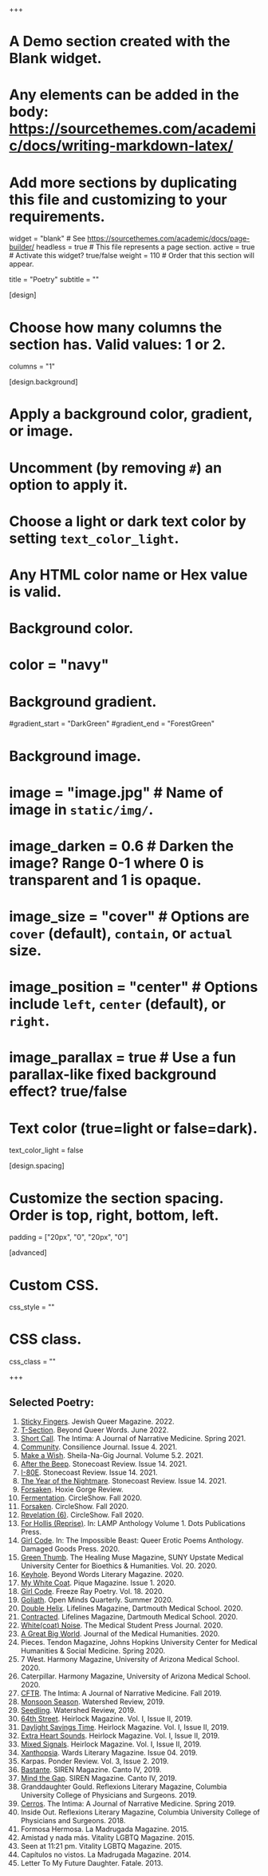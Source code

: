 +++
# A Demo section created with the Blank widget.
# Any elements can be added in the body: https://sourcethemes.com/academic/docs/writing-markdown-latex/
# Add more sections by duplicating this file and customizing to your requirements.

widget = "blank"  # See https://sourcethemes.com/academic/docs/page-builder/
headless = true  # This file represents a page section.
active = true  # Activate this widget? true/false
weight = 110  # Order that this section will appear.

title = "Poetry"
subtitle = ""

[design]
  # Choose how many columns the section has. Valid values: 1 or 2.
  columns = "1"

[design.background]
  # Apply a background color, gradient, or image.
  #   Uncomment (by removing `#`) an option to apply it.
  #   Choose a light or dark text color by setting `text_color_light`.
  #   Any HTML color name or Hex value is valid.

  # Background color.
  # color = "navy"
  
  # Background gradient.
  #gradient_start = "DarkGreen"
  #gradient_end = "ForestGreen"
  
  # Background image.
  # image = "image.jpg"  # Name of image in `static/img/`.
  # image_darken = 0.6  # Darken the image? Range 0-1 where 0 is transparent and 1 is opaque.
  # image_size = "cover"  #  Options are `cover` (default), `contain`, or `actual` size.
  # image_position = "center"  # Options include `left`, `center` (default), or `right`.
  # image_parallax = true  # Use a fun parallax-like fixed background effect? true/false
  
  # Text color (true=light or false=dark).
  text_color_light = false

[design.spacing]
  # Customize the section spacing. Order is top, right, bottom, left.
  padding = ["20px", "0", "20px", "0"]

[advanced]
 # Custom CSS. 
 css_style = ""
 
 # CSS class.
 css_class = ""

+++

## Selected Poetry:

1. [Sticky Fingers](https://issuu.com/jqmagazine/docs/jewish_queer_magazine-final?fr=sZjEzZjQ5NTExNjc). Jewish Queer Magazine. 2022. 
2. [T-Section](https://www.beyondwordsmag.com/online-store/Beyond-Queer-Words-2022-Third-Edition-Poetry-p470073011). Beyond Queer Words. June 2022.
3. [Short Call](https://www.theintima.org/short-call-teddy-goetz). The Intima: A Journal of Narrative Medicine. Spring 2021.
4. [Community](https://www.consilience-journal.com/issue-4-community). Consilience Journal. Issue 4. 2021. 
5. [Make a Wish](https://sheilanagigblog.com/the-poets-volume-5-3-spring-2021/teddy-g-goetz/). Sheila-Na-Gig Journal. Volume 5.2. 2021.  
6. [After the Beep](https://www.stonecoastreview.org/issues/). Stonecoast Review. Issue 14. 2021. 
7. [I-80E](https://www.stonecoastreview.org/issues/). Stonecoast Review. Issue 14. 2021. 
8. [The Year of the Nightmare](https://www.stonecoastreview.org/issues/). Stonecoast Review. Issue 14. 2021. 
9. [Forsaken](https://hoxiegorgereview.com/teddy-g-goetz/). Hoxie Gorge Review. 
10. [Fermentation](https://74677df8-6591-4b11-908e-a5529d11f78b.filesusr.com/ugd/ee4c72_7ef8302cd5d24298b529b6769160bb73.pdf). CircleShow. Fall 2020. 
11. [Forsaken](https://74677df8-6591-4b11-908e-a5529d11f78b.filesusr.com/ugd/ee4c72_7ef8302cd5d24298b529b6769160bb73.pdf). CircleShow. Fall 2020. 
12. [Revelation (6)](https://74677df8-6591-4b11-908e-a5529d11f78b.filesusr.com/ugd/ee4c72_7ef8302cd5d24298b529b6769160bb73.pdf). CircleShow. Fall 2020. 
13. [For Hollis (Reprise)](https://dotspublications.com/products/lamp-volume-1-test-run?variant=35840795934885). In: LAMP Anthology Volume 1. Dots Publications Press. 
14. [Girl Code](http://www.damagedgoodspress.com/product/the-impossible-beast-queer-erotic-poems/). In: The Impossible Beast: Queer Erotic Poems Anthology. Damaged Goods Press. 2020. 
15. [Green Thumb](https://www.upstate.edu/bioethics/thehealingmuse/excerpts/excerpts-muse19.php). The Healing Muse Magazine, SUNY Upstate Medical University Center for Bioethics & Humanities. Vol. 20. 2020. 
16. [Keyhole](https://www.beyondwordsmag.com/online-store/Beyoznd-Queer-Words-A-Collection-of-Poems-p218768615). Beyond Words Literary Magazine. 2020. 
17. [My White Coat](https://www.pique-magazine.com/2020-09-24-my-white-coat). Pique Magazine. Issue 1. 2020. 
18. [Girl Code](http://www.freezeraypoetry.com/teddy-g-goetz.html). Freeze Ray Poetry. Vol. 18. 2020.
19. [Goliath](https://www.openmindsquarterly.com/product/summer-2020-queer-stories-pdf/). Open Minds Quarterly. Summer 2020.
20. [Double Helix](https://sites.dartmouth.edu/lifelines/volume-10/). Lifelines Magazine, Dartmouth Medical School. 2020.
21. [Contracted](https://sites.dartmouth.edu/lifelines/volume-10/). Lifelines Magazine, Dartmouth Medical School. 2020. 
22. [White(coat) Noise](http://www.themspress.org/journal/index.php/journal/issue/view/33). The Medical Student Press Journal. 2020. 
23. [A Great Big World](https://link.springer.com/article/10.1007%2Fs10912-020-09616-8). Journal of the Medical Humanities. 2020. 
24. Pieces. Tendon Magazine, Johns Hopkins University Center for Medical Humanities & Social Medicine. Spring 2020. 
25. 7 West. Harmony Magazine, University of Arizona Medical School. 2020. 
26. Caterpillar. Harmony Magazine, University of Arizona Medical School. 2020. 
27. [CFTR](http://www.theintima.org/poetry-a-f). The Intima: A Journal of Narrative Medicine. Fall 2019. 
28. [Monsoon Season](https://watershed.yourweb.csuchico.edu/poetry/goetz-laura/). Watershed Review, 2019. 
29. [Seedling](https://watershed.yourweb.csuchico.edu/poetry/goetz-laura/). Watershed Review, 2019. 
30. [64th Street](https://indd.adobe.com/view/214dc8c2-69ce-41c9-b078-b0d3f858fc74). Heirlock Magazine. Vol. I, Issue II, 2019. 
31. [Daylight Savings Time](https://indd.adobe.com/view/214dc8c2-69ce-41c9-b078-b0d3f858fc74). Heirlock Magazine. Vol. I, Issue II, 2019. 
32. [Extra Heart Sounds](https://indd.adobe.com/view/214dc8c2-69ce-41c9-b078-b0d3f858fc74). Heirlock Magazine. Vol. I, Issue II, 2019. 
33. [Mixed Signals](https://indd.adobe.com/view/214dc8c2-69ce-41c9-b078-b0d3f858fc74). Heirlock Magazine. Vol. I, Issue II, 2019. 
34. [Xanthopsia](https://static1.squarespace.com/static/598cb679db29d6413909bc23/t/5dbd27e2c7aa2f31f1cc618a/1572677624808/Iss04-Psych.pdf). Wards Literary Magazine. Issue 04. 2019. 
35. Karpas. Ponder Review. Vol. 3, Issue 2. 2019. 
36. [Bastante](http://cantodellasirena.com/mind-the-gap.html). SIREN Magazine. Canto IV, 2019. 
37. [Mind the Gap](http://cantodellasirena.com/mind-the-gap.html). SIREN Magazine. Canto IV, 2019. 
38. Granddaughter Gould. Reflexions Literary Magazine, Columbia University College of Physicians and Surgeons. 2019. 
39. [Cerros](http://www.theintima.org/poetry-a-f). The Intima: A Journal of Narrative Medicine. Spring 2019. 
40. Inside Out. Reflexions Literary Magazine, Columbia University College of Physicians and Surgeons. 2018.
41. Formosa Hermosa. La Madrugada Magazine. 2015. 
42. Amistad y nada más. Vitality LGBTQ Magazine. 2015. 
43. Seen at 11:21 pm. Vitality LGBTQ Magazine. 2015. 
44. Capítulos no vistos. La Madrugada Magazine. 2014. 
45. Letter To My Future Daughter. Fatale. 2013.


